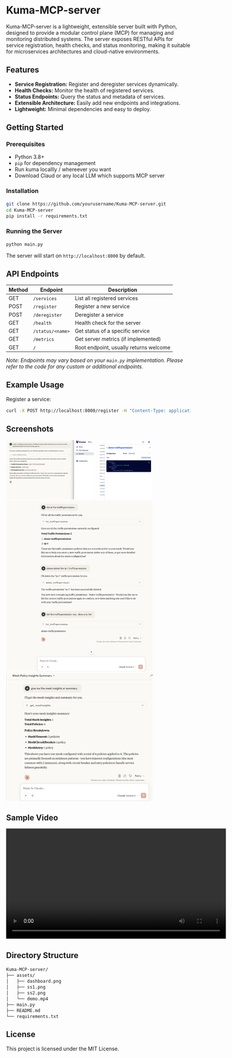 # Kuma-MCP-server

Kuma-MCP-server is a lightweight, extensible server built with Python, designed to provide a modular control plane (MCP) for managing and monitoring distributed systems. The server exposes RESTful APIs for service registration, health checks, and status monitoring, making it suitable for microservices architectures and cloud-native environments.

## Features

- **Service Registration:** Register and deregister services dynamically.
- **Health Checks:** Monitor the health of registered services.
- **Status Endpoints:** Query the status and metadata of services.
- **Extensible Architecture:** Easily add new endpoints and integrations.
- **Lightweight:** Minimal dependencies and easy to deploy.

## Getting Started

### Prerequisites

- Python 3.8+
- `pip` for dependency management
- Run kuma locallly / whereever you want
- Download Claud or any local LLM which supports MCP server

### Installation

```bash
git clone https://github.com/yourusername/Kuma-MCP-server.git
cd Kuma-MCP-server
pip install -r requirements.txt
```

### Running the Server

```bash
python main.py
```

The server will start on `http://localhost:8000` by default.

## API Endpoints


| Method | Endpoint                | Description                              |
|--------|------------------------|------------------------------------------|
| GET    | `/services`            | List all registered services             |
| POST   | `/register`            | Register a new service                   |
| POST   | `/deregister`          | Deregister a service                     |
| GET    | `/health`              | Health check for the server              |
| GET    | `/status/<name>`       | Get status of a specific service         |
| GET    | `/metrics`             | Get server metrics (if implemented)      |
| GET    | `/`                    | Root endpoint, usually returns welcome   |

*Note: Endpoints may vary based on your `main.py` implementation. Please refer to the code for any custom or additional endpoints.*

## Example Usage

Register a service:

```bash
curl -X POST http://localhost:8000/register -H "Content-Type: application/json" -d '{"name": "service1", "address": "127.0.0.1", "port": 5000}'
```


## Screenshots

<img src="assets/dashboard.png" alt="Dashboard Screenshot" width="400" style="display:inline-block; margin-right:10px;" />
<img src="assets/ss1.png" alt="Policy creation" width="400" style="display:inline-block; margin-right:10px;" />
<img src="assets/ss2.png" alt="Second screenshot" width="400" style="display:inline-block;" />

## Sample Video

<video src="assets/demo.mp4" controls width="600">
    Your browser does not support the video tag.
</video>

## Directory Structure

```
Kuma-MCP-server/
├── assets/
│   ├── dashboard.png
│   ├── ss1.png
│   ├── ss2.png
│   └── demo.mp4
├── main.py
├── README.md
└── requirements.txt
```

## License

This project is licensed under the MIT License.